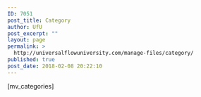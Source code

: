 ```yaml
---
ID: 7051
post_title: Category
author: UfU
post_excerpt: ""
layout: page
permalink: >
  http://universalflowuniversity.com/manage-files/category/
published: true
post_date: 2018-02-08 20:22:10
---
```

[mv_categories]